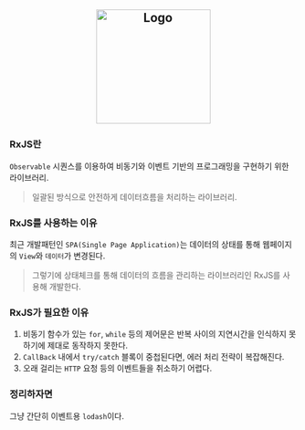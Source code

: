 ## <p align="center"> <img alt="Logo" src="https://user-images.githubusercontent.com/67637706/146295999-6d4a5af4-ae04-4583-90b3-768223d9b621.png" width="200px"> </p>
### RxJS란
```Observable``` 시퀀스를 이용하여 비동기와 이벤트 기반의 프로그래밍을 구현하기 위한 라이브러리.
> 일괄된 방식으로 안전하게 데이터흐름을 처리하는 라이브러리.

### RxJS를 사용하는 이유
최근 개발패턴인 ```SPA(Single Page Application)```는 데이터의 상태를 통해 웹페이지의 ```View```와 ```데이터```가 변경된다.<br/>
>그렇기에 상태체크를 통해 데이터의 흐름을 관리하는 라이브러리인 RxJS를 사용해 개발한다.

### RxJS가 필요한 이유
1. 비동기 함수가 있는 ```for```, ```while``` 등의 제어문은 반복 사이의 지연시간을 인식하지 못하기에 제대로 동작하지 못한다.
2. ```CallBack``` 내에서 ```try/catch``` 블록이 중첩된다면, 에러 처리 전략이 복잡해진다.
3. 오래 걸리는 ```HTTP``` 요청 등의 이벤트들을 취소하기 어렵다.

### 정리하자면
그냥 간단히 이벤트용 ```lodash```이다.